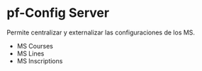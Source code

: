 # pf-Config Server

Permite centralizar y externalizar las configuraciones de los MS.

- MS Courses
- MS Lines
- MS Inscriptions